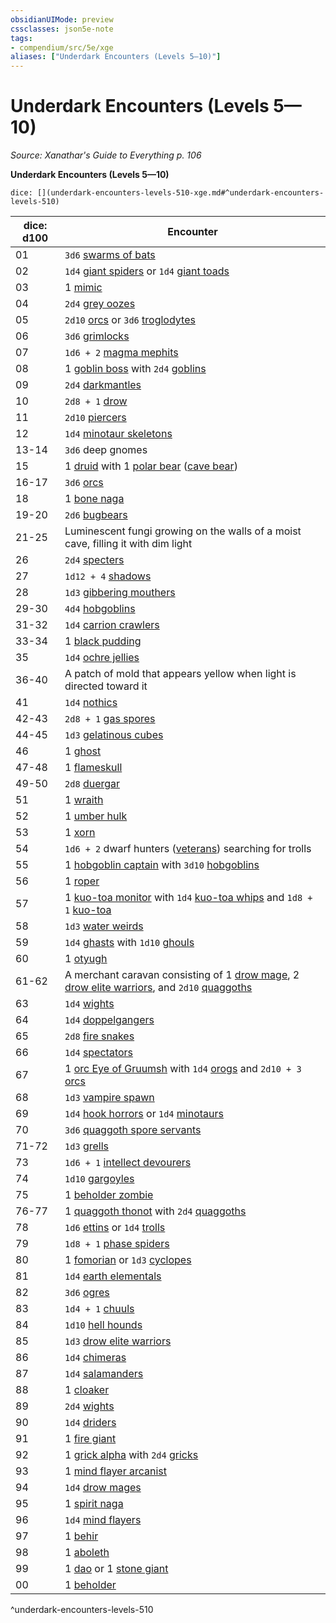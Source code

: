 ```yaml
---
obsidianUIMode: preview
cssclasses: json5e-note
tags:
- compendium/src/5e/xge
aliases: ["Underdark Encounters (Levels 5—10)"]
---
```

# Underdark Encounters (Levels 5—10)
*Source: Xanathar's Guide to Everything p. 106* 

**Underdark Encounters (Levels 5—10)**

`dice: [](underdark-encounters-levels-510-xge.md#^underdark-encounters-levels-510)`

| dice: d100 | Encounter |
|------------|-----------|
| 01 | `3d6` [swarms of bats](/Systems/5e/bestiary/beast/swarm-of-bats.md) |
| 02 | `1d4` [giant spiders](/Systems/5e/bestiary/beast/giant-spider.md) or `1d4` [giant toads](/Systems/5e/bestiary/beast/giant-toad.md) |
| 03 | 1 [mimic](/Systems/5e/bestiary/monstrosity/mimic.md) |
| 04 | `2d4` [grey oozes](/Systems/5e/bestiary/ooze/gray-ooze.md) |
| 05 | `2d10` [orcs](/Systems/5e/bestiary/humanoid/orc.md) or `3d6` [troglodytes](/Systems/5e/bestiary/humanoid/troglodyte.md) |
| 06 | `3d6` [grimlocks](/Systems/5e/bestiary/humanoid/grimlock.md) |
| 07 | `1d6 + 2` [magma mephits](/Systems/5e/bestiary/elemental/magma-mephit.md) |
| 08 | 1 [goblin boss](/Systems/5e/bestiary/humanoid/goblin-boss.md) with `2d4` [goblins](/Systems/5e/bestiary/humanoid/goblin.md) |
| 09 | `2d4` [darkmantles](/Systems/5e/bestiary/monstrosity/darkmantle.md) |
| 10 | `2d8 + 1` [drow](/Systems/5e/bestiary/humanoid/drow.md) |
| 11 | `2d10` [piercers](/Systems/5e/bestiary/monstrosity/piercer.md) |
| 12 | `1d4` [minotaur skeletons](/Systems/5e/bestiary/undead/minotaur-skeleton.md) |
| 13-14 | `3d6` deep gnomes |
| 15 | 1 [druid](/Systems/5e/bestiary/humanoid/druid.md) with 1 [polar bear](/Systems/5e/bestiary/beast/polar-bear.md) ([cave bear](/Systems/5e/bestiary/beast/cave-bear.md)) |
| 16-17 | `3d6` [orcs](/Systems/5e/bestiary/humanoid/orc.md) |
| 18 | 1 [bone naga](/Systems/5e/bestiary/undead/bone-naga-guardian.md) |
| 19-20 | `2d6` [bugbears](/Systems/5e/bestiary/humanoid/bugbear.md) |
| 21-25 | Luminescent fungi growing on the walls of a moist cave, filling it with dim light |
| 26 | `2d4` [specters](/Systems/5e/bestiary/undead/specter.md) |
| 27 | `1d12 + 4` [shadows](/Systems/5e/bestiary/undead/shadow.md) |
| 28 | `1d3` [gibbering mouthers](/Systems/5e/bestiary/aberration/gibbering-mouther.md) |
| 29-30 | `4d4` [hobgoblins](/Systems/5e/bestiary/humanoid/hobgoblin.md) |
| 31-32 | `1d4` [carrion crawlers](/Systems/5e/bestiary/monstrosity/carrion-crawler.md) |
| 33-34 | 1 [black pudding](/Systems/5e/bestiary/ooze/black-pudding.md) |
| 35 | `1d4` [ochre jellies](/Systems/5e/bestiary/ooze/ochre-jelly.md) |
| 36-40 | A patch of mold that appears yellow when light is directed toward it |
| 41 | `1d4` [nothics](/Systems/5e/bestiary/aberration/nothic.md) |
| 42-43 | `2d8 + 1` [gas spores](/Systems/5e/bestiary/plant/gas-spore.md) |
| 44-45 | `1d3` [gelatinous cubes](/Systems/5e/bestiary/ooze/gelatinous-cube.md) |
| 46 | 1 [ghost](/Systems/5e/bestiary/undead/ghost.md) |
| 47-48 | 1 [flameskull](/Systems/5e/bestiary/undead/flameskull.md) |
| 49-50 | `2d8` [duergar](/Systems/5e/bestiary/humanoid/duergar.md) |
| 51 | 1 [wraith](/Systems/5e/bestiary/undead/wraith.md) |
| 52 | 1 [umber hulk](/Systems/5e/bestiary/monstrosity/umber-hulk.md) |
| 53 | 1 [xorn](/Systems/5e/bestiary/elemental/xorn.md) |
| 54 | `1d6 + 2` dwarf hunters ([veterans](/Systems/5e/bestiary/humanoid/veteran.md)) searching for trolls |
| 55 | 1 [hobgoblin captain](/Systems/5e/bestiary/humanoid/hobgoblin-captain.md) with `3d10` [hobgoblins](/Systems/5e/bestiary/humanoid/hobgoblin.md) |
| 56 | 1 [roper](/Systems/5e/bestiary/monstrosity/roper.md) |
| 57 | 1 [kuo-toa monitor](/Systems/5e/bestiary/humanoid/kuo-toa-monitor.md) with `1d4` [kuo-toa whips](/Systems/5e/bestiary/humanoid/kuo-toa-whip.md) and `1d8 + 1` [kuo-toa](/Systems/5e/bestiary/humanoid/kuo-toa.md) |
| 58 | `1d3` [water weirds](/Systems/5e/bestiary/elemental/water-weird.md) |
| 59 | `1d4` [ghasts](/Systems/5e/bestiary/undead/ghast.md) with `1d10` [ghouls](/Systems/5e/bestiary/undead/ghoul.md) |
| 60 | 1 [otyugh](/Systems/5e/bestiary/aberration/otyugh.md) |
| 61-62 | A merchant caravan consisting of 1 [drow mage](/Systems/5e/bestiary/humanoid/drow-mage.md), 2 [drow elite warriors](/Systems/5e/bestiary/humanoid/drow-elite-warrior.md), and `2d10` [quaggoths](/Systems/5e/bestiary/humanoid/quaggoth.md) |
| 63 | `1d4` [wights](/Systems/5e/bestiary/undead/wight.md) |
| 64 | `1d4` [doppelgangers](/Systems/5e/bestiary/monstrosity/doppelganger.md) |
| 65 | `2d8` [fire snakes](/Systems/5e/bestiary/elemental/fire-snake.md) |
| 66 | `1d4` [spectators](/Systems/5e/bestiary/aberration/spectator.md) |
| 67 | 1 [orc Eye of Gruumsh](/Systems/5e/bestiary/humanoid/orc-eye-of-gruumsh.md) with `1d4` [orogs](/Systems/5e/bestiary/humanoid/orog.md) and `2d10 + 3` [orcs](/Systems/5e/bestiary/humanoid/orc.md) |
| 68 | `1d3` [vampire spawn](/Systems/5e/bestiary/undead/vampire-spawn.md) |
| 69 | `1d4` [hook horrors](/Systems/5e/bestiary/monstrosity/hook-horror.md) or `1d4` [minotaurs](/Systems/5e/bestiary/monstrosity/minotaur.md) |
| 70 | `3d6` [quaggoth spore servants](/Systems/5e/bestiary/plant/quaggoth-spore-servant.md) |
| 71-72 | `1d3` [grells](/Systems/5e/bestiary/aberration/grell.md) |
| 73 | `1d6 + 1` [intellect devourers](/Systems/5e/bestiary/aberration/intellect-devourer.md) |
| 74 | `1d10` [gargoyles](/Systems/5e/bestiary/elemental/gargoyle.md) |
| 75 | 1 [beholder zombie](/Systems/5e/bestiary/undead/beholder-zombie.md) |
| 76-77 | 1 [quaggoth thonot](/Systems/5e/bestiary/humanoid/quaggoth-thonot.md) with `2d4` [quaggoths](/Systems/5e/bestiary/humanoid/quaggoth.md) |
| 78 | `1d6` [ettins](/Systems/5e/bestiary/giant/ettin.md) or `1d4` [trolls](/Systems/5e/bestiary/giant/troll.md) |
| 79 | `1d8 + 1` [phase spiders](/Systems/5e/bestiary/monstrosity/phase-spider.md) |
| 80 | 1 [fomorian](/Systems/5e/bestiary/giant/fomorian.md) or `1d3` [cyclopes](/Systems/5e/bestiary/giant/cyclops.md) |
| 81 | `1d4` [earth elementals](/Systems/5e/bestiary/elemental/earth-elemental.md) |
| 82 | `3d6` [ogres](/Systems/5e/bestiary/giant/ogre.md) |
| 83 | `1d4 + 1` [chuuls](/Systems/5e/bestiary/aberration/chuul.md) |
| 84 | `1d10` [hell hounds](/Systems/5e/bestiary/fiend/hell-hound.md) |
| 85 | `1d3` [drow elite warriors](/Systems/5e/bestiary/humanoid/drow-elite-warrior.md) |
| 86 | `1d4` [chimeras](/Systems/5e/bestiary/monstrosity/chimera.md) |
| 87 | `1d4` [salamanders](/Systems/5e/bestiary/elemental/salamander.md) |
| 88 | 1 [cloaker](/Systems/5e/bestiary/aberration/cloaker.md) |
| 89 | `2d4` [wights](/Systems/5e/bestiary/undead/wight.md) |
| 90 | `1d4` [driders](/Systems/5e/bestiary/monstrosity/drider.md) |
| 91 | 1 [fire giant](/Systems/5e/bestiary/giant/fire-giant.md) |
| 92 | 1 [grick alpha](/Systems/5e/bestiary/monstrosity/grick-alpha.md) with `2d4` [gricks](/Systems/5e/bestiary/monstrosity/grick.md) |
| 93 | 1 [mind flayer arcanist](/Systems/5e/bestiary/aberration/mind-flayer-arcanist.md) |
| 94 | `1d4` [drow mages](/Systems/5e/bestiary/humanoid/drow-mage.md) |
| 95 | 1 [spirit naga](/Systems/5e/bestiary/monstrosity/spirit-naga.md) |
| 96 | `1d4` [mind flayers](/Systems/5e/bestiary/aberration/mind-flayer.md) |
| 97 | 1 [behir](/Systems/5e/bestiary/monstrosity/behir.md) |
| 98 | 1 [aboleth](/Systems/5e/bestiary/aberration/aboleth.md) |
| 99 | 1 [dao](/Systems/5e/bestiary/elemental/dao.md) or 1 [stone giant](/Systems/5e/bestiary/giant/stone-giant.md) |
| 00 | 1 [beholder](/Systems/5e/bestiary/aberration/beholder.md) |
^underdark-encounters-levels-510
